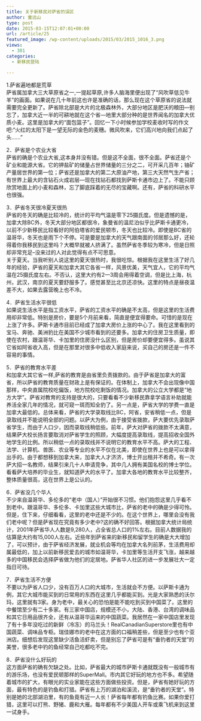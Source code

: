 ```yaml
---
title: 关于新移民对萨省的误区
author: 童远山
type: post
date: 2015-03-15T12:07:01+00:00
url: /article/25
featured_image: /wp-content/uploads/2015/03/2015_1016_3.png
views:
  - 301
categories:
  - 新移民登陆

---
```

1.萨省遍地都是荒草  
萨省属加拿大三大草原省之一,一提起草原,许多人脑海里便出现了“风吹草低见牛羊”的画面。如果说在几十年前这也许是准确的话，那么现在这个草原省的说法就需要完全更新了。萨省除北部是大片的北极森林外，大部分地区是肥沃的粮田&#8212;别忘了，加拿大近一半的可耕地就在这个省&#8212;地里大部分种的是世界闻名的加拿大优质小麦。这里是加拿大的“面包篮子”。回忆一下小时候参加学校麦收时写的作文吧:“火红的太阳下是一望无际的金色的麦穗。微风吹来，它们高兴地向我们点起了头……”<!--more-->

2．萨省是个农业大省  
萨省的确是个农业大省,这本身并没有错。但是这不全面，很不全面。萨省还是个矿业和能源大省。它的钾盐矿的储量占世界储量的三分之二，可开采几百年；铀矿产量居世界的第一位；萨省还是加拿大的第二大原油产地，第三大天然气生产省；有世界上最大的含钻石火成岩层&#8212;现在找钻石都找到萨斯卡通市边上了。不能只顾欣赏地面上的小麦和森林，忘了脚底踩着的无尽的宝藏啊。还有，萨省的科研水平也很强。

3．萨省冬天很冷夏天很热  
萨省的冬天的确是比较冷的，统计的平均气温是零下25摄氏度。但是遗憾的是，加拿大除BC外，冬天大部分地区都很冷，象曼省的温尼泊似乎比萨斯卡通更冷，以前不少新移民比较看好的阿伯塔省的爱民顿市，冬天也比较冷。即使是BC省的温哥华，冬天也是雨下个不停。可是要是加拿大的天气跟南面的邻居那么好，还轮得着你我移民到这里吗？大概早就被人挤满了。虽然萨省冬季较为寒冷，但是日照却非常充足&#8211;没来过的人对此觉得有点不可思意。  
关于夏天。当我听别人说这里的夏天很热时，我很吃惊。根据我在这里生活了好几年的经验，萨省的夏天和加拿大其它各省一样，风景优美，天气宜人，它的平均气温在25摄氏度左右。不否认，这里大约有2—3周会用得着空调，但是比上海，杭州，武汉，南京的夏天要舒服多了。感觉甚至比北京还凉快。这里的特点是昼夜温差不大，如果去露营晚上也不冷。

4．萨省生活水平很低  
如果说生活水平是指工资水平，萨省的工资水平的确是不太高，但是这里的生活费用却非常低。特别是房价，要是5个月前来看，简直是便宜得要命。可惜的是现在上涨了许多。萨斯卡通市目前已经成了加拿大房价上涨的中心了。我在这里看到的宝马、奔驰、美洲豹比在美国不少城市看到的还要多。加拿大的住房卫生质量，即使在农村，跟温哥华、卡加里的住房没什么区别，但是房价却要便宜得多。虽说其它省如阿省收入高，但是在那里对很多中低收入家庭来说，买自己的房还是一件不容易的事情。

5．萨省的教育水平差  
和加拿大其它省一样,萨省的教育是由省里负责拨款的。由于萨省是加拿大的富省，所以萨省的教育质量在财政上是有保证的。在体制上，加拿大不会出现像中国那样，中央直属院校吃偏饭，地方院校吃剩饭的情况。加拿大的公立大学都是“地方大学”。萨省对教育的支持是很大的，只要看看不少新移民靠拿学语言补助就能养活全家几年的情况，就可窥一斑而知全豹了。另一点是，萨省大学的学费一直是加拿大最低的。总体来看，萨省的大学录取线比BC，阿省，安省稍低一点，但是录取线并不能说明全部的问题。以萨大为例，由于接受省拨款，萨大要优先录取萨省学生，而由于人口少，因而录取线稍低些。前年，萨大对萨省的拨款不太满意，结果萨大校长扬言要取消对萨省学生的照顾，大幅度提高录取线，提高招收全国外地学生的比例。所以稍低一点的录取线并不说明它的教育水平不高。萨大的工程、法学、计算机、兽医、农业等专业的水平不仅在北美，即使在世界上也是可以拿得出手的。由于都想移到加拿大来，加拿大人才济济，博士开出租并不希奇。有一次萨大招一名教师，结果引来几十人申请竞争，其中几人拥有美国名校的博士学位。看看萨大培养的毕业生，就知道萨大的水平了。加拿大各地的教育水平比较整齐，整体质量很高，这在世界上是公认的。

6．萨省没几个华人  
不少来自温哥华、多伦多的“老中（国人）”开始很不习惯。他们抱怨这里几乎看不到老中。跟温哥华、多伦多、卡加里这些大城市比，萨省的老中的确是少得可怜。但是，住下来，仔细看看，这里的老中还是不少的。在这个世界上，哪里会没有我们老中呢？但是萨省现在究竟有多少老中?这的确不好回答。根据加拿大统计局统计，2001年萨省华人人数是9,280人，占全省总人口的1%左右。目前人数据我的估算是大约有15,000人左右。近些年到萨省来的新移民和留学生的确是大大增加了，可以预计，由于萨省经济发展，就业机会等均在加拿大名列前茅，生活费用却属最低的，加上以前新移民爱去的城市如温哥华，卡加里等生活开支飞涨，越来越多的中国移民会选择萨省做为他们的定居地。萨省华人社区的进一步发展壮大一定指日可待。

7．萨省生活不方便  
不要以为萨省人口少，没有百万人口的大城市，生活就会不方便。以萨斯卡通为例，其它大城市能买到的日常用的东西在这里几乎都能买到。光是大家熟悉的沃尔玛，这里就有3家。身为老中，最关心的恐怕是能不能吃到买到中国菜了。这里的中餐馆至少有二十多家。有三家中国店，规模还不小，大陆、香港、台湾的调味品和其它日用品很齐全，还有从温哥华运来的中国蔬菜。我居然在一家中国店里发现了有十多年没吃过的新鲜（冷冻）的马兰头！RealCanadianSuperstore里也有中国蔬菜、调味品专柜。瑞佳娜市的老中在这方面的口福稍差些，但是至少也有个亚洲店。细想后发现这里缺少活鱼活虾卖，但是别忘了萨省可是有“垂钓者的天堂”的美誉，很多老中钓的鱼经常自己吃都吃不完。

8．萨省没什么好玩的  
这方面萨省的确有欠缺之处。比如，萨省最大的城市萨斯卡通就既没有一般城市有的游乐场，也没有爱民顿那样的SuperMall。市内其它好玩的地方也不多。希望随着城市的扩大，有眼光的实业家能在这些方面做些投资。但是，萨省有她好玩的方面，最有特色的是钓鱼和打猎。萨省有上万的湖泊和溪流，是“垂钓者的天堂”。特别是她的北部湖泊里，有的鱼竟有近一人长！萨省每年都有钓鱼比赛。如果你爱打猎，这里可以打熊、野猪、鹿和大雁。每年都有不少美国人开车或乘飞机来到这里一试身手。